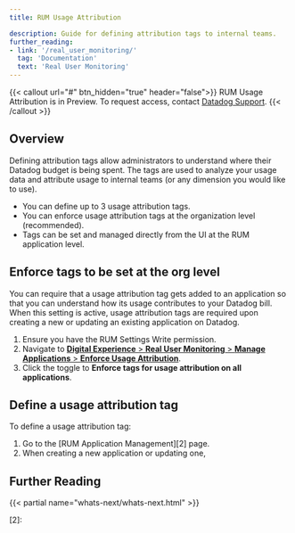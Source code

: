```yaml
---
title: RUM Usage Attribution

description: Guide for defining attribution tags to internal teams.
further_reading:
- link: '/real_user_monitoring/'
  tag: 'Documentation'
  text: 'Real User Monitoring'
---
```


{{< callout url="#" btn_hidden="true" header="false">}}
  RUM Usage Attribution is in Preview. To request access, contact <a href="https://docs.datadoghq.com/help/"> Datadog Support</a>.
{{< /callout >}}

## Overview

Defining attribution tags allow administrators to understand where their Datadog budget is being spent. The tags are used to analyze your usage data and attribute usage to internal teams (or any dimension you would like to use).

- You can define up to 3 usage attribution tags.
- You can enforce usage attribution tags at the organization level (recommended).
- Tags can be set and managed directly from the UI at the RUM application level.

## Enforce tags to be set at the org level

You can require that a usage attribution tag gets added to an application so that you can understand how its usage contributes to your Datadog bill. When this setting is active, usage attribution tags are required upon creating a new or updating an existing application on Datadog.

1. Ensure you have the RUM Settings Write permission.
2. Navigate to [**Digital Experience** > **Real User Monitoring** > **Manage Applications** > **Enforce Usage Attribution**][1].
3. Click the toggle to **Enforce tags for usage attribution on all applications**.

## Define a usage attribution tag

To define a usage attribution tag:

1. Go to the [RUM Application Management][2] page.
2. When creating a new application or updating one, 


## Further Reading

{{< partial name="whats-next/whats-next.html" >}}

[1]: https://app.datadoghq.com/rum/enforce-usage-attribution-tags
[2]: 